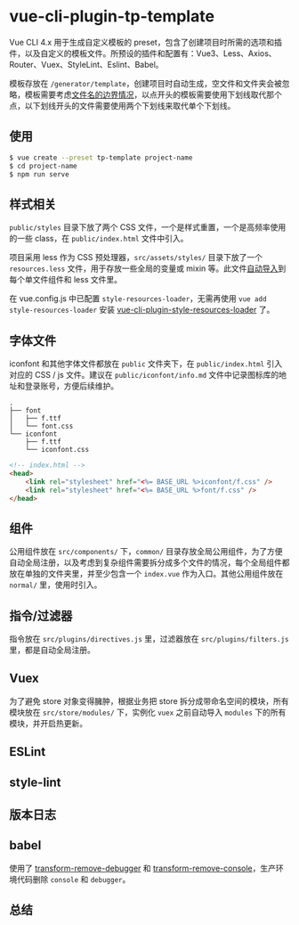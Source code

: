 # vue-cli-plugin-tp-template

Vue CLI 4.x 用于生成自定义模板的 preset，包含了创建项目时所需的选项和插件，以及自定义的模板文件。所预设的插件和配置有：Vue3、Less、Axios、Router、Vuex、StyleLint、Eslint、Babel。

模板存放在 `/generator/template`，创建项目时自动生成，空文件和文件夹会被忽略，模板需要考虑[文件名的边界情况](https://cli.vuejs.org/zh/dev-guide/plugin-dev.html#%E6%96%87%E4%BB%B6%E5%90%8D%E7%9A%84%E8%BE%B9%E7%95%8C%E6%83%85%E5%86%B5)，以点开头的模板需要使用下划线取代那个点，以下划线开头的文件需要使用两个下划线来取代单个下划线。

## 使用

```bash
$ vue create --preset tp-template project-name
$ cd project-name
$ npm run serve
```

## 样式相关

`public/styles` 目录下放了两个 CSS 文件，一个是样式重置，一个是高频率使用的一些 class，在 `public/index.html` 文件中引入。

项目采用 less 作为 CSS 预处理器，`src/assets/styles/` 目录下放了一个 `resources.less` 文件，用于存放一些全局的变量或 mixin 等。此文件[自动导入](https://cli.vuejs.org/zh/guide/css.html#%E8%87%AA%E5%8A%A8%E5%8C%96%E5%AF%BC%E5%85%A5)到每个单文件组件和 less 文件里。

在 vue.config.js 中已配置 `style-resources-loader`，无需再使用 `vue add style-resources-loader` 安装 [vue-cli-plugin-style-resources-loader](https://www.npmjs.com/package/vue-cli-plugin-style-resources-loader) 了。

## 字体文件

iconfont 和其他字体文件都放在 `public` 文件夹下，在 `public/index.html` 引入对应的 CSS / js 文件。建议在 `public/iconfont/info.md` 文件中记录图标库的地址和登录账号，方便后续维护。

```
.
├── font
│   ├── f.ttf
│   └── font.css
└── iconfont
    ├── f.ttf
    └── iconfont.css
```

```html
<!-- index.html -->
<head>
    <link rel="stylesheet" href="<%= BASE_URL %>iconfont/f.css" />
    <link rel="stylesheet" href="<%= BASE_URL %>font/f.css" />
</head>
```

## 组件

公用组件放在 `src/components/` 下，`common/` 目录存放全局公用组件，为了方便自动全局注册，以及考虑到复杂组件需要拆分成多个文件的情况，每个全局组件都放在单独的文件夹里，并至少包含一个 `index.vue` 作为入口。其他公用组件放在 `normal/` 里，使用时引入。

## 指令/过滤器

指令放在 `src/plugins/directives.js` 里，过滤器放在 `src/plugins/filters.js` 里，都是自动全局注册。

## Vuex

为了避免 store 对象变得臃肿，根据业务把 store 拆分成带命名空间的模块，所有模块放在 `src/store/modules/` 下，实例化 `vuex` 之前自动导入 `modules` 下的所有模块，并开启热更新。

## ESLint

## style-lint

## 版本日志

## babel

使用了 [transform-remove-debugger](https://github.com/babel/minify/tree/master/packages/babel-plugin-transform-remove-debugger) 和 [transform-remove-console](https://github.com/babel/minify/tree/master/packages/babel-plugin-transform-remove-console)，生产环境代码删除 `console` 和 `debugger`。

## 总结
